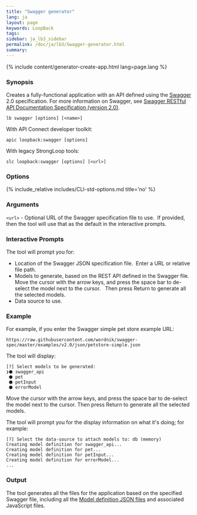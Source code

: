 ```yaml
---
title: "Swagger generator"
lang: ja
layout: page
keywords: LoopBack
tags:
sidebar: ja_lb3_sidebar
permalink: /doc/ja/lb3/Swagger-generator.html
summary:
---
```


{% include content/generator-create-app.html lang=page.lang %}

### Synopsis

Creates a fully-functional application with an API defined using the [Swagger](http://swagger.io/) 2.0 specification.
For more information on Swagger, see [Swagger RESTful API Documentation Specification (version 2.0)](https://github.com/swagger-api/swagger-spec/blob/master/versions/2.0.md).

```
lb swagger [options] [<name>]
```

With API Connect developer toolkit:

```
apic loopback:swagger [options]
```

With legacy StrongLoop tools:

```
slc loopback:swagger [options] [<url>]
```

### Options

{% include_relative includes/CLI-std-options.md title='no' %}

### Arguments

`<url>` - Optional URL of the Swagger specification file to use.  If provided, then the tool will use that as the default in the interactive prompts.

### Interactive Prompts

The tool will prompt you for:

* Location of the Swagger JSON specification file.  Enter a URL or relative file path.
* Models to generate, based on the REST API defined in the Swagger file. 
  Move the cursor with the arrow keys, and press the space bar to de-select the model next to the cursor.  
  Then press Return to generate all the selected models.
* Data source to use.

### Example

For example, if you enter the Swagger simple pet store example URL:

`https://raw.githubusercontent.com/wordnik/swagger-spec/master/examples/v2.0/json/petstore-simple.json`

The tool will display:

```
[?] Select models to be generated:
❯⬢ swagger_api
 ⬢ pet
 ⬢ petInput
 ⬢ errorModel
```

Move the cursor with the arrow keys, and press the space bar to de-select the model next to the cursor.
Then press Return to generate all the selected models.

The tool will prompt you for the display information on what it's doing; for example:

```
[?] Select the data-source to attach models to: db (memory)
Creating model definition for swagger_api...
Creating model definition for pet...
Creating model definition for petInput...
Creating model definition for errorModel...
...
```

### Output

The tool generates all the files for the application based on the specified Swagger file,
including all the [Model definition JSON files](Model-definition-JSON-file.html) and associated JavaScript files.
